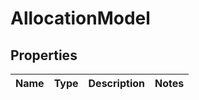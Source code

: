 
# AllocationModel

## Properties
Name | Type | Description | Notes
------------ | ------------- | ------------- | -------------



